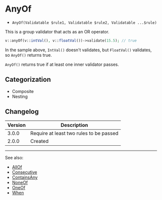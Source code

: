 # AnyOf

- `AnyOf(Validatable $rule1, Validatable $rule2, Validatable ...$rule)`

This is a group validator that acts as an OR operator.

```php
v::anyOf(v::intVal(), v::floatVal())->validate(15.5); // true
```

In the sample above, `IntVal()` doesn't validates, but `FloatVal()` validates,
so `AnyOf()` returns true.

`AnyOf()` returns true if at least one inner validator passes.

## Categorization

- Composite
- Nesting

## Changelog

Version | Description
--------|-------------
  3.0.0 | Require at least two rules to be passed
  2.0.0 | Created

***
See also:

- [AllOf](AllOf.md)
- [Consecutive](Consecutive.md)
- [ContainsAny](ContainsAny.md)
- [NoneOf](NoneOf.md)
- [OneOf](OneOf.md)
- [When](When.md)
